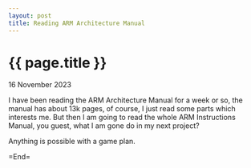 ```yaml
---
layout: post
title: Reading ARM Architecture Manual
---
```


{{ page.title }}
================

<p class="meta">16 November 2023</p>

I have been reading the ARM Architecture Manual for a week or so, the manual has about 13k pages, of course, I just read some parts which interests me. But then I am going to read the whole ARM Instructions Manual, you guest, what I am gone do in my next project?

Anything is possible with a game plan.

=End=
